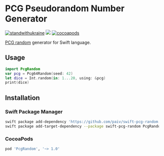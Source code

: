PCG Pseudorandom Number Generator
==


[![standwithukraine](https://user-images.githubusercontent.com/196601/157245183-b198283a-c395-4318-854d-74a635ee7e60.svg)](https://ukrainewar.carrd.co/)
[![](https://github.com/paiv/swift-pcg-random/workflows/Build/badge.svg)](https://github.com/paiv/swift-pcg-random/actions)
[![cocoapods](https://img.shields.io/cocoapods/v/PcgRandom.svg)](https://cocoapods.org/pods/PcgRandom)


[PCG random][HOME] generator for Swift language.

[HOME]: https://www.pcg-random.org/


Usage
--

```swift
import PcgRandom
var pcg = Pcg64Random(seed: 42)
let dice = Int.random(in: 1...20, using: &pcg)
print(dice)
```

Installation
--

### Swift Package Manager

```sh
swift package add-dependency 'https://github.com/paiv/swift-pcg-random.git' --from '1.0.0'
swift package add-target-dependency --package swift-pcg-random PcgRandom <target-name>
```

### CocoaPods

```ruby
pod 'PcgRandom', '~> 1.0'
```
